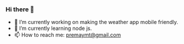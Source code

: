 ### Hi there 👋
- 🔭 I’m currently working on making the weather app mobile friendly.
- 🌱 I’m currently learning node js.
- 📫 How to reach me: premaymt@gmail.com

<!--
**Yamin-Thwe-5078/Yamin-Thwe-5078** is a ✨ _special_ ✨ repository because its `README.md` (this file) appears on your GitHub profile.
